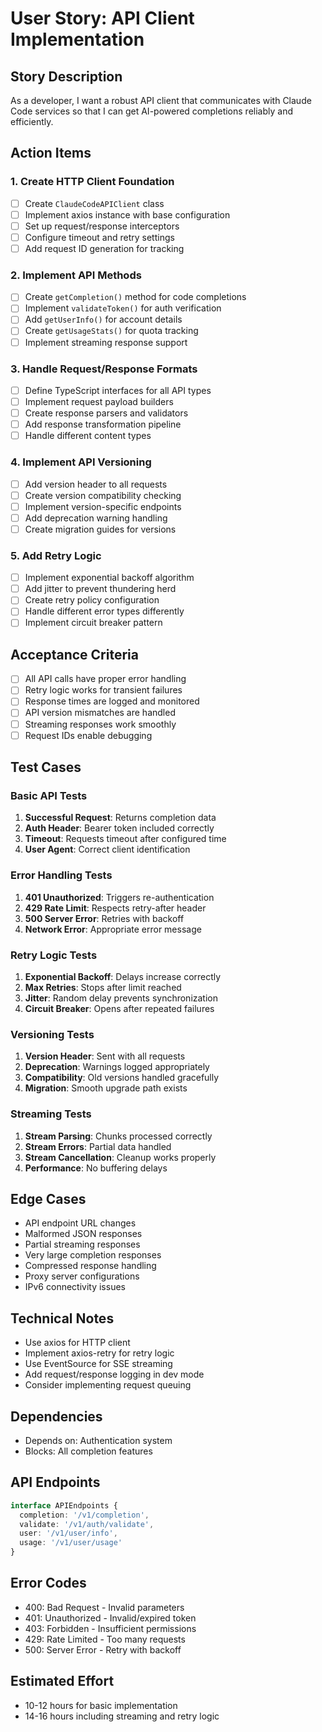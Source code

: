# User Story: API Client Implementation

## Story Description
As a developer, I want a robust API client that communicates with Claude Code services so that I can get AI-powered completions reliably and efficiently.

## Action Items

### 1. Create HTTP Client Foundation
- [ ] Create `ClaudeCodeAPIClient` class
- [ ] Implement axios instance with base configuration
- [ ] Set up request/response interceptors
- [ ] Configure timeout and retry settings
- [ ] Add request ID generation for tracking

### 2. Implement API Methods
- [ ] Create `getCompletion()` method for code completions
- [ ] Implement `validateToken()` for auth verification
- [ ] Add `getUserInfo()` for account details
- [ ] Create `getUsageStats()` for quota tracking
- [ ] Implement streaming response support

### 3. Handle Request/Response Formats
- [ ] Define TypeScript interfaces for all API types
- [ ] Implement request payload builders
- [ ] Create response parsers and validators
- [ ] Add response transformation pipeline
- [ ] Handle different content types

### 4. Implement API Versioning
- [ ] Add version header to all requests
- [ ] Create version compatibility checking
- [ ] Implement version-specific endpoints
- [ ] Add deprecation warning handling
- [ ] Create migration guides for versions

### 5. Add Retry Logic
- [ ] Implement exponential backoff algorithm
- [ ] Add jitter to prevent thundering herd
- [ ] Create retry policy configuration
- [ ] Handle different error types differently
- [ ] Implement circuit breaker pattern

## Acceptance Criteria
- [ ] All API calls have proper error handling
- [ ] Retry logic works for transient failures
- [ ] Response times are logged and monitored
- [ ] API version mismatches are handled
- [ ] Streaming responses work smoothly
- [ ] Request IDs enable debugging

## Test Cases

### Basic API Tests
1. **Successful Request**: Returns completion data
2. **Auth Header**: Bearer token included correctly
3. **Timeout**: Requests timeout after configured time
4. **User Agent**: Correct client identification

### Error Handling Tests
1. **401 Unauthorized**: Triggers re-authentication
2. **429 Rate Limit**: Respects retry-after header
3. **500 Server Error**: Retries with backoff
4. **Network Error**: Appropriate error message

### Retry Logic Tests
1. **Exponential Backoff**: Delays increase correctly
2. **Max Retries**: Stops after limit reached
3. **Jitter**: Random delay prevents synchronization
4. **Circuit Breaker**: Opens after repeated failures

### Versioning Tests
1. **Version Header**: Sent with all requests
2. **Deprecation**: Warnings logged appropriately
3. **Compatibility**: Old versions handled gracefully
4. **Migration**: Smooth upgrade path exists

### Streaming Tests
1. **Stream Parsing**: Chunks processed correctly
2. **Stream Errors**: Partial data handled
3. **Stream Cancellation**: Cleanup works properly
4. **Performance**: No buffering delays

## Edge Cases
- API endpoint URL changes
- Malformed JSON responses
- Partial streaming responses
- Very large completion responses
- Compressed response handling
- Proxy server configurations
- IPv6 connectivity issues

## Technical Notes
- Use axios for HTTP client
- Implement axios-retry for retry logic
- Use EventSource for SSE streaming
- Add request/response logging in dev mode
- Consider implementing request queuing

## Dependencies
- Depends on: Authentication system
- Blocks: All completion features

## API Endpoints
```typescript
interface APIEndpoints {
  completion: '/v1/completion',
  validate: '/v1/auth/validate',
  user: '/v1/user/info',
  usage: '/v1/user/usage'
}
```

## Error Codes
- 400: Bad Request - Invalid parameters
- 401: Unauthorized - Invalid/expired token
- 403: Forbidden - Insufficient permissions
- 429: Rate Limited - Too many requests
- 500: Server Error - Retry with backoff

## Estimated Effort
- 10-12 hours for basic implementation
- 14-16 hours including streaming and retry logic